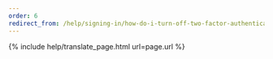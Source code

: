 ```yaml
---
order: 6
redirect_from: /help/signing-in/how-do-i-turn-off-two-factor-authentication/
---
```


{% include help/translate_page.html url=page.url %}
